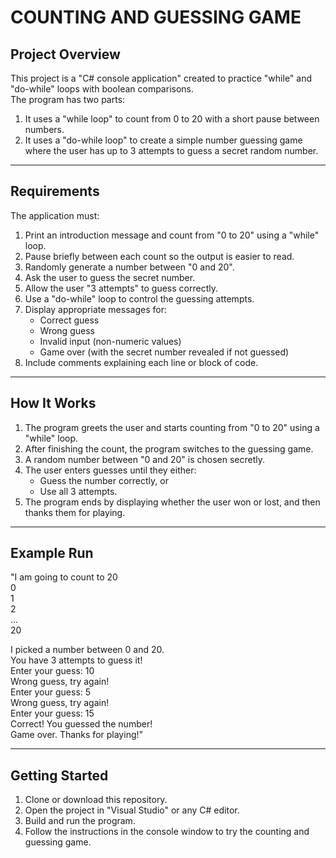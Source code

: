 # COUNTING AND GUESSING GAME

## Project Overview
This project is a "C# console application" created to practice "while" and "do-while" loops with boolean comparisons.  
The program has two parts:  
1. It uses a "while loop" to count from 0 to 20 with a short pause between numbers.  
2. It uses a "do-while loop" to create a simple number guessing game where the user has up to 3 attempts to guess a secret random number.

---

## Requirements
The application must:

1. Print an introduction message and count from "0 to 20" using a "while" loop.  
2. Pause briefly between each count so the output is easier to read.  
3. Randomly generate a number between "0 and 20".  
4. Ask the user to guess the secret number.  
5. Allow the user "3 attempts" to guess correctly.  
6. Use a "do-while" loop to control the guessing attempts.  
7. Display appropriate messages for:  
   - Correct guess  
   - Wrong guess  
   - Invalid input (non-numeric values)  
   - Game over (with the secret number revealed if not guessed)  
8. Include comments explaining each line or block of code.

---

## How It Works
1. The program greets the user and starts counting from "0 to 20" using a "while" loop.  
2. After finishing the count, the program switches to the guessing game.  
3. A random number between "0 and 20" is chosen secretly.  
4. The user enters guesses until they either:  
   - Guess the number correctly, or  
   - Use all 3 attempts.  
5. The program ends by displaying whether the user won or lost, and then thanks them for playing.  

---

## Example Run
"I am going to count to 20  
0  
1  
2  
...  
20  

I picked a number between 0 and 20.  
You have 3 attempts to guess it!  
Enter your guess: 10  
Wrong guess, try again!  
Enter your guess: 5  
Wrong guess, try again!  
Enter your guess: 15  
Correct! You guessed the number!  
Game over. Thanks for playing!"  

---

## Getting Started
1. Clone or download this repository.  
2. Open the project in "Visual Studio" or any C# editor.  
3. Build and run the program.  
4. Follow the instructions in the console window to try the counting and guessing game.  